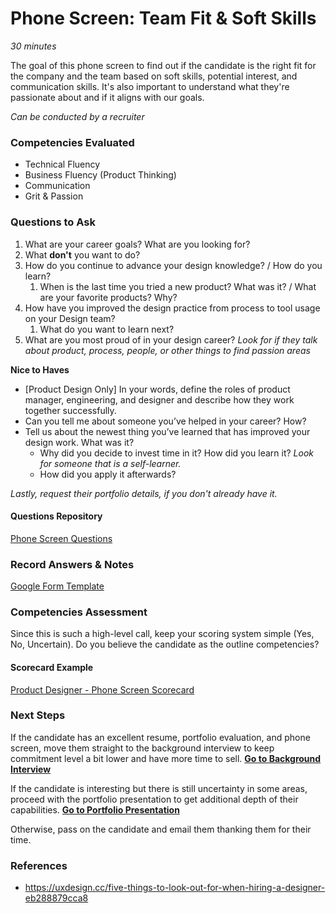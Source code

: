 # Phone Screen: Team Fit & Soft Skills

*30 minutes*

The goal of this phone screen to find out if the candidate is the right fit for the company and the team based on soft skills, potential interest, and communication skills. It's also important to understand what they're passionate about and if it aligns with our goals.

*Can be conducted by a recruiter*

### Competencies Evaluated
- Technical Fluency
- Business Fluency (Product Thinking)
- Communication
- Grit & Passion


### Questions to Ask
1. What are your career goals? What are you looking for? 
2. What **don't** you want to do?
3. How do you continue to advance your design knowledge? / How do you learn?
   1. When is the last time you tried a new product? What was it? / What are your favorite products? Why?
4. How have you improved the design practice from process to tool usage on your Design team? 
   1. What do you want to learn next?
5. What are you most proud of in your design career? *Look for if they talk about product, process, people, or other things to find passion areas*

**Nice to Haves**
* [Product Design Only] In your words, define the roles of product manager, engineering, and designer and describe how they work together successfully.
* Can you tell me about someone you’ve helped in your career? How?
* Tell us about the newest thing you’ve learned that has improved your design work. What was it? 
  * Why did you decide to invest time in it? How did you learn it? *Look for someone that is a self-learner.* 
  * How did you apply it afterwards? 

*Lastly, request their portfolio details, if you don't already have it.*


#### Questions Repository
[Phone Screen Questions](https://airtable.com/shrvBFqHchiECVWve)

### Record Answers & Notes
[Google Form Template](https://docs.google.com/forms/d/1phyTKaGiuMlIBWlwB5ItPiSCxJcCisfAcHBRQ0TDJy8/edit)


### Competencies Assessment
Since this is such a high-level call, keep your scoring system simple (Yes, No, Uncertain). Do you believe the candidate as the outline competencies?

#### Scorecard Example
[Product Designer - Phone Screen Scorecard](../assets/Product-Designer-Phone-Screener-Scorecard.pdf)


### Next Steps
If the candidate has an excellent resume, portfolio evaluation, and phone screen, move them straight to the background interview to keep commitment level a bit lower and have more time to sell.
**[Go to Background Interview](background-interview.md)**

If the candidate is interesting but there is still uncertainty in some areas, proceed with the portfolio presentation to get additional depth of their capabilities.
**[Go to Portfolio Presentation](portfolio-presentation.md)**

Otherwise, pass on the candidate and email them thanking them for their time.



### References
- https://uxdesign.cc/five-things-to-look-out-for-when-hiring-a-designer-eb288879cca8